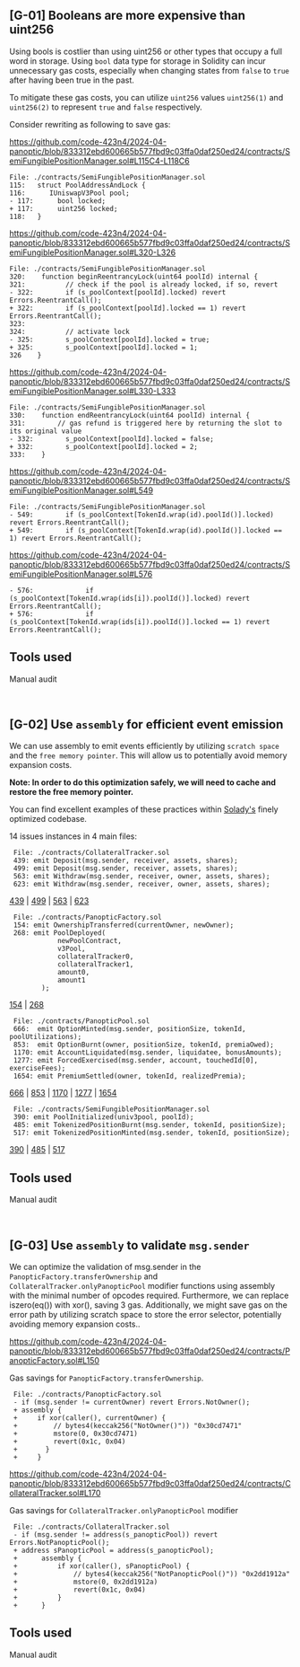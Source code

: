 ## [G-01] Booleans are more expensive than uint256


Using bools is costlier than using uint256 or other types that occupy a full word in storage. Using `bool` data type for storage in Solidity can incur unnecessary gas costs, especially when changing states from `false` to `true` after having been true in the past.

To mitigate these gas costs, you can utilize `uint256` values `uint256(1)` and `uint256(2)` to represent `true` and `false` respectively.

Consider rewriting as following to save gas:

<https://github.com/code-423n4/2024-04-panoptic/blob/833312ebd600665b577fbd9c03ffa0daf250ed24/contracts/SemiFungiblePositionManager.sol#L115C4-L118C6>
```solidity
File: ./contracts/SemiFungiblePositionManager.sol
115:   struct PoolAddressAndLock {
116:      IUniswapV3Pool pool;
- 117:      bool locked;
+ 117:      uint256 locked;
118:   }
```

<https://github.com/code-423n4/2024-04-panoptic/blob/833312ebd600665b577fbd9c03ffa0daf250ed24/contracts/SemiFungiblePositionManager.sol#L320-L326>
```solidity
File: ./contracts/SemiFungiblePositionManager.sol
320:    function beginReentrancyLock(uint64 poolId) internal {
321:          // check if the pool is already locked, if so, revert
- 322:        if (s_poolContext[poolId].locked) revert Errors.ReentrantCall();
+ 322:        if (s_poolContext[poolId].locked == 1) revert Errors.ReentrantCall();
323:
324:          // activate lock
- 325:        s_poolContext[poolId].locked = true;
+ 325:        s_poolContext[poolId].locked = 1;
326    }
```

<https://github.com/code-423n4/2024-04-panoptic/blob/833312ebd600665b577fbd9c03ffa0daf250ed24/contracts/SemiFungiblePositionManager.sol#L330-L333>
```solidity
File: ./contracts/SemiFungiblePositionManager.sol
330:    function endReentrancyLock(uint64 poolId) internal {
331:        // gas refund is triggered here by returning the slot to its original value
- 332:        s_poolContext[poolId].locked = false;
+ 332:        s_poolContext[poolId].locked = 2;
333:    }
```

<https://github.com/code-423n4/2024-04-panoptic/blob/833312ebd600665b577fbd9c03ffa0daf250ed24/contracts/SemiFungiblePositionManager.sol#L549>
```solidity
File: ./contracts/SemiFungiblePositionManager.sol
- 549:        if (s_poolContext[TokenId.wrap(id).poolId()].locked) revert Errors.ReentrantCall();
+ 549:        if (s_poolContext[TokenId.wrap(id).poolId()].locked == 1) revert Errors.ReentrantCall();

```

<https://github.com/code-423n4/2024-04-panoptic/blob/833312ebd600665b577fbd9c03ffa0daf250ed24/contracts/SemiFungiblePositionManager.sol#L576>
```solidity
- 576:             if (s_poolContext[TokenId.wrap(ids[i]).poolId()].locked) revert Errors.ReentrantCall();
+ 576:             if (s_poolContext[TokenId.wrap(ids[i]).poolId()].locked == 1) revert Errors.ReentrantCall();
```

## Tools used
Manual audit

$~$
## [G-02] Use `assembly` for efficient event emission

We can use assembly to emit events efficiently by utilizing `scratch space` and the `free memory pointer`. This will allow us to potentially avoid memory expansion costs.

**Note: In order to do this optimization safely, we will need to cache and restore the free memory pointer.**

You can find excellent examples of these practices within [Solady's](https://github.com/Vectorized/solady/blob/main/src/tokens/ERC1155.sol#L167) finely optimized codebase.

14 issues instances in 4 main files:

```solidity
 File: ./contracts/CollateralTracker.sol
 439: emit Deposit(msg.sender, receiver, assets, shares);
 499: emit Deposit(msg.sender, receiver, assets, shares);
 563: emit Withdraw(msg.sender, receiver, owner, assets, shares);
 623: emit Withdraw(msg.sender, receiver, owner, assets, shares);
```
[439](https://github.com/code-423n4/2024-04-panoptic/blob/833312ebd600665b577fbd9c03ffa0daf250ed24/contracts/CollateralTracker.sol#L439) | [499](https://github.com/code-423n4/2024-04-panoptic/blob/833312ebd600665b577fbd9c03ffa0daf250ed24/contracts/CollateralTracker.sol#L499) | [563](https://github.com/code-423n4/2024-04-panoptic/blob/833312ebd600665b577fbd9c03ffa0daf250ed24/contracts/CollateralTracker.sol#L563) | [623](https://github.com/code-423n4/2024-04-panoptic/blob/833312ebd600665b577fbd9c03ffa0daf250ed24/contracts/CollateralTracker.sol#L623)

```solidity
 File: ./contracts/PanopticFactory.sol
 154: emit OwnershipTransferred(currentOwner, newOwner);
 268: emit PoolDeployed(
            newPoolContract,
            v3Pool,
            collateralTracker0,
            collateralTracker1,
            amount0,
            amount1
        );
```

[154](https://github.com/code-423n4/2024-04-panoptic/blob/833312ebd600665b577fbd9c03ffa0daf250ed24/contracts/PanopticFactory.sol#L154) | [268](https://github.com/code-423n4/2024-04-panoptic/blob/833312ebd600665b577fbd9c03ffa0daf250ed24/contracts/PanopticFactory.sol#L268)

```solidity
 File: ./contracts/PanopticPool.sol
 666:  emit OptionMinted(msg.sender, positionSize, tokenId, poolUtilizations);
 853:  emit OptionBurnt(owner, positionSize, tokenId, premiaOwed);
 1170: emit AccountLiquidated(msg.sender, liquidatee, bonusAmounts);
 1277: emit ForcedExercised(msg.sender, account, touchedId[0], exerciseFees);
 1654: emit PremiumSettled(owner, tokenId, realizedPremia);
```

[666](https://github.com/code-423n4/2024-04-panoptic/blob/833312ebd600665b577fbd9c03ffa0daf250ed24/contracts/PanopticPool.sol#L666) | [853](https://github.com/code-423n4/2024-04-panoptic/blob/833312ebd600665b577fbd9c03ffa0daf250ed24/contracts/PanopticPool.sol#L853) | [1170](https://github.com/code-423n4/2024-04-panoptic/blob/833312ebd600665b577fbd9c03ffa0daf250ed24/contracts/PanopticPool.sol#L1170) | [1277](https://github.com/code-423n4/2024-04-panoptic/blob/833312ebd600665b577fbd9c03ffa0daf250ed24/contracts/PanopticPool.sol#L1277) | [1654](https://github.com/code-423n4/2024-04-panoptic/blob/833312ebd600665b577fbd9c03ffa0daf250ed24/contracts/PanopticPool.sol#L1654)

```solidity
 File: ./contracts/SemiFungiblePositionManager.sol
 390: emit PoolInitialized(univ3pool, poolId);
 485: emit TokenizedPositionBurnt(msg.sender, tokenId, positionSize);
 517: emit TokenizedPositionMinted(msg.sender, tokenId, positionSize);
```

[390](https://github.com/code-423n4/2024-04-panoptic/blob/833312ebd600665b577fbd9c03ffa0daf250ed24/contracts/SemiFungiblePositionManager.sol#L390) | [485](https://github.com/code-423n4/2024-04-panoptic/blob/833312ebd600665b577fbd9c03ffa0daf250ed24/contracts/SemiFungiblePositionManager.sol#L485) | [517](https://github.com/code-423n4/2024-04-panoptic/blob/833312ebd600665b577fbd9c03ffa0daf250ed24/contracts/SemiFungiblePositionManager.sol#L517)

## Tools used
Manual audit

$~$
## [G-03] Use `assembly` to validate `msg.sender`

We can optimize the validation of msg.sender in the `PanopticFactory.transferOwnership` and `CollateralTracker.onlyPanopticPool` modifier functions using assembly with the minimal number of opcodes required. Furthermore, we can replace iszero(eq()) with xor(), saving 3 gas. Additionally, we might save gas on the error path by utilizing scratch space to store the error selector, potentially avoiding memory expansion costs..

<https://github.com/code-423n4/2024-04-panoptic/blob/833312ebd600665b577fbd9c03ffa0daf250ed24/contracts/PanopticFactory.sol#L150>

Gas savings for `PanopticFactory.transferOwnership`.

```solidity
 File: ./contracts/PanopticFactory.sol
 - if (msg.sender != currentOwner) revert Errors.NotOwner();
 + assembly {
 +     if xor(caller(), currentOwner) {
 +         // bytes4(keccak256("NotOwner()")) "0x30cd7471"
 +         mstore(0, 0x30cd7471)
 +         revert(0x1c, 0x04)
 +       }
 +     }
```

<https://github.com/code-423n4/2024-04-panoptic/blob/833312ebd600665b577fbd9c03ffa0daf250ed24/contracts/CollateralTracker.sol#L170>

Gas savings for `CollateralTracker.onlyPanopticPool` modifier

```solidity
 File: ./contracts/CollateralTracker.sol
 - if (msg.sender != address(s_panopticPool)) revert Errors.NotPanopticPool();
 + address sPanopticPool = address(s_panopticPool);
 +      assembly {
 +          if xor(caller(), sPanopticPool) {
 +              // bytes4(keccak256("NotPanopticPool()")) "0x2dd1912a"
 +              mstore(0, 0x2dd1912a)
 +              revert(0x1c, 0x04)
 +          }
 +      }
```

## Tools used
Manual audit